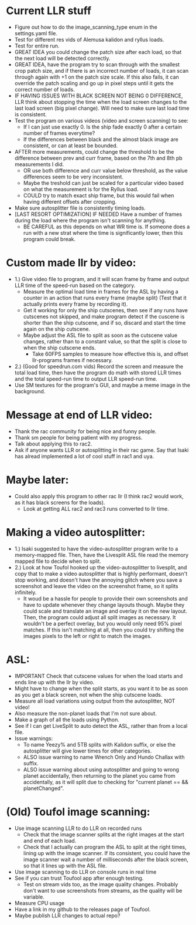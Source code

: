 # Current LLR stuff
- Figure out how to do the image_scanning_type enum in the settings.yaml file.
- Test for different res vids of Alemusa kalidon and ryllus loads.
- Test for entire run.
- GREAT IDEA you could change the patch size after each load, so that the next load will be detected correctly.
- GREAT IDEA, have the program try to scan through with the smallest crop patch size, and if there is an incorrect number of loads, it can scan through again with +1 on the patch size scale.
If this also fails, it can override the patch scaling and go up in pixel steps until it gets the correct number of loads.
- IF HAVING ISSUES WITH BLACK SCREEN NOT BEING 0 DIFFERENCE, LLR think about stopping the time when the load screen changes to the last load screen (big pixel change). Will need to make sure last load time is consistent.
- Test the program on various videos (video and screen scanning) to see:
    - If I can just use exactly 0. Is the ship fade exactly 0 after a certain number of frames everytime?
    - If the differences between black and the almost black image are consistent, or can at least be bounded.
- AFTER more measurements, could change the threshold to be the difference between prev and curr frame, based on the 7th and 8th pb measurements I did.
    - OR use both difference and curr value below threshold, as the value differences seem to be very inconsistent.
    - Maybe the treshold can just be scaled for a particular video based on what the measurement is for the Ryllus load.
    - COULD try to match exact ship frame, but this would fail when having different offsets after cropping.
- Make sure autosplitter file is consistently timing loads.
- [LAST RESORT OPTIMIZATION] IF NEEDED Have a number of frames during the load where the program isn't scanning for anything.
    - BE CAREFUL as this depends on what WR time is. If someone does a run with a new strat where the time is significantly lower, then this program could break.

# Custom made llr by video:
- 1.) Give video file to program, and it will scan frame by frame and output LLR time of the speed-run based on the category.
    - Measure the optimal load time in frames for the ASL by having a counter in an action that runs every frame (maybe split) (Test that it actually prints every frame by recording it).
    - Get it working for only the ship cutscenes, then see if any runs have cutscenes not skipped, and make program detect if the cuscene is shorter than the ship cutscene, and if so, discard and start the time again on the ship cutscene.
    - Maybe adjust the ASL file to split as soon as the cutscene value changes, rather than to a constant value, so that the split is close to when the ship cutscene ends.
        - Take 60FPS samples to measure how effective this is, and offset llr-programs frames if necessary.
- 2.) (Good for speedrun.com vids) Record the screen and measure the total load time, then have the program do math with stored LLR times and the total speed-run time to output LLR speed-run time.
- Use SM textures for the program's GUI, and maybe a meme image in the background.

# Message at end of LLR video:
- Thank the rac community for being nice and funny people.
- Thank sm people for being patient with my progress.
- Talk about applying this to rac2.
- Ask if anyone wants LLR or autosplitting in their rac game. Say that Isaki has alread implemented a lot of cool stuff in rac1 and uya.

# Maybe later:
- Could also apply this program to other rac llr (I think rac2 would work, as it has black screens for the loads).
    - Look at getting ALL rac2 and rac3 runs converted to llr time.

# Making a video autosplitter:
- 1.) Isaki suggested to have the video-autosplitter program write to a memory-mapped file. Then, have the Livesplit ASL file read the memory mapped file to decide when to split.
- 2.) Look at how Toufol hooked up the video-autosplitter to livesplit, and copy that to make a video autosplitter that is highly performant, doesn't stop working, and doesn't have the annoying glitch where you save a screenshot and leave the video on the screenshot frame, so it splits infinitely.
    - It woud be a hassle for people to provide their own screenshots and have to update whenever they change layouts though. Maybe they could scale and translate an image and overlay it on the new layout. Then, the program could adjust all split images as necessary. It wouldn't be a perfect overlay, but you would only need 95% pixel matches. If this isn't matching at all, then you could try shifting the images pixels to the left or right to match the images.

# ASL:
- IMPORTANT Check that cutscene values for when the load starts and ends line up with the llr by video.
- Might have to change when the split starts, as you want it to be as soon as you get a black screen, not when the ship cutscene loads.
- Measure all load variations using output from the autosplitter, NOT video!
- Also measure the non-planet loads that I'm not sure about.
- Make a graph of all the loads using Python.
- See if I can get LiveSplit to auto detect the ASL, rather than from a local file.
- Issue warnings:
    - To name Yeezy% and 5TB splits with Kalidon suffix, or else the autosplitter will give lower times for other categories.
    - ALSO issue warning to name Wrench Only and Hundo Challax with suffix.
    - ALSO issue warning about using autosplitter and going to wrong planet accidentally, then returning to the planet you came from accidentally, as it will split due to checking for "current planet == && planetChanged".

# (Old) Toufol image scanning:
- Use image scanning LLR to do LLR on recorded runs
    - Check that the image scanner splits at the right images at the start and end of each load.
    - Check that I actually can program the ASL to split at the right times, lining up with the image scanner. If its consistent, you could have the image scanner wait a number of milliseconds after the black screen, so that it lines up with the ASL file.
- Use image scanning to do LLR on console runs in real time
- See if you can trust Toufool app after enough testing.
    - Test on stream vids too, as the image quality changes. Probably don't want to use screenshots from streams, as the quality will be variable.
- Measure CPU usage
- Have a link in my github to the releases page of Toufool.
- Maybe publish LLR changes to actual repo?
